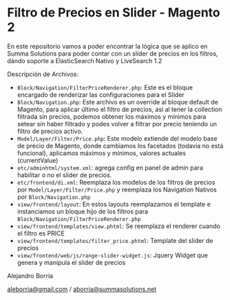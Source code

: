 # Filtro de Precios en Slider - Magento 2

En este repositorio vamos a poder encontrar la lógica que se aplico en Summa Solutions para poder contar con un slider de precios en los filtros, dándo soporte a ElasticSearch Nativo y LiveSearch 1.2

Descripción de Archivos:

- `Block/Navigation/FilterPriceRenderer.php`: Este es el bloque encargado de renderizar las configuraciones para el Slider 
- `Block/Navigation.php`: Este archivo es un override al bloque default de Magento, para aplicar último el filtro de precios, así al tener la collection filtrada sin precios, podemos obtener los máximos y mínimos para setear sin haber filtrado y podes volver a filtrar por precio teniendo un filtro de precios activo.
- `Model/Layer/Filter/Price.php`: Este modelo extiende del modelo base de precio de Magento, donde cambiamos los facetados (todavia no está funcional), aplicamos máximos y mínimos, valores actuales (currentValue)
- `etc/adminhtml/system.xml`: agrega config en panel de admin para habilitar o no el slider de precios. 
- `etc/frontend/di.xml`: Reemplaza los modelos de los filtros de precios por `Model/Layer/Filter/Price.php` y reemplaza los Navigation Nativos por `Block/Navigation.php`
-  `view/frontend/layout`: En estos layouts reemplazamos el template e instanciamos un bloque hijo de los filtros para `Block/Navigation/FilterPriceRenderer.php`
-  `view/frontend/templates/view.phtml`: Se reemplaza el renderer cuando el filtro es PRICE
-  `view/frontend/templates/filter_price.phtml`: Template del slider de precios
-  `view/frontend/web/js/range-slider-widget.js`: Jquery Widget que genera y manipula el slider de precios

 

Alejandro Borria

aleborria@gmail.com / aborria@summasolutions.net